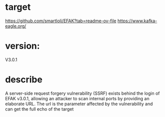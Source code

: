 # target
https://github.com/smartloli/EFAK?tab=readme-ov-file
https://www.kafka-eagle.org/
# version: 
V3.0.1
# describe 
A server-side request forgery vulnerability (SSRF) exists behind the login of EFAK v3.0.1, allowing an attacker to scan internal ports by providing an elaborate URL.
The url is the parameter affected by the vulnerability and can get the full echo of the target
